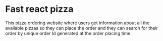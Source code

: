 # Fast react pizza 

This pizza ordering website where users get information about all the available pizzas so they can place the order and they can search for their order by unique order Id generated at the order placing time. 
